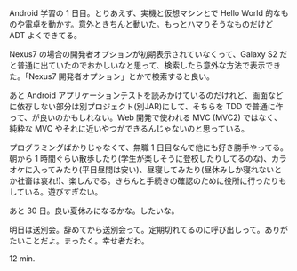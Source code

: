 Android 学習の 1 日目。とりあえず、実機と仮想マシンとで Hello World 的なものや電卓を動かす。意外ときちんと動いた。もっとハマりそうなものだけど ADT よくできてる。

Nexus7 の場合の開発者オプションが初期表示されていなくって、Galaxy S2 だと普通に出ていたのでおかしいなと思って、検索したら意外な方法で表示できた。「Nexus7 開発者オプション」とかで検索すると良い。

あと Android アプリケーションテストを読みかけているのだけれど、画面などに依存しない部分は別プロジェクト(別JAR)にして、そちらを TDD で普通に作って、が良いのかもしれない。Web 開発で使われる MVC (MVC2) ではなく、純粋な MVC やそれに近いやつができるんじゃないのと思っている。

プログラミングばかりじゃなくて、無職 1 日目なんで他にも好き勝手やってる。朝から 1 時間ぐらい散歩したり(学生が楽しそうに登校したりしてるのな)、カラオケに入ってみたり(平日昼間は安い)、昼寝してみたり(昼休みしか寝れないとか社畜は哀れ!)、楽しんでる。きちんと手続きの確認のために役所に行ったりもしている。遊びすぎない。

あと 30 日。良い夏休みになるかな。したいな。

明日は送別会。辞めてから送別会って。定期切れてるのに呼び出しって。ありがたいことだよ。まったく。幸せ者だわ。

12 min.
